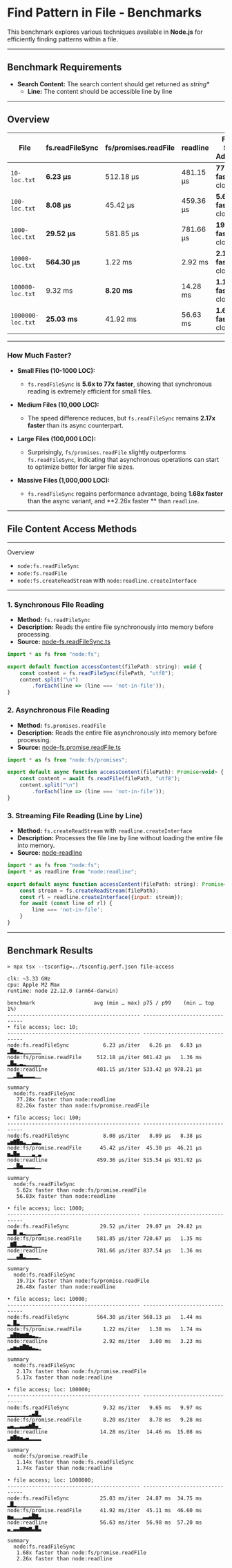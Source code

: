# Find Pattern in File - Benchmarks

This benchmark explores various techniques available in **Node.js** for efficiently finding patterns within a file.

---

## Benchmark Requirements

- **Search Content:** The search content should get returned as *string**
    - **Line:** The content should be accessible line by line

---

## Overview

| **File**          | **fs.readFileSync** | **fs/promises.readFile** | **readline** | **Fastest Speed Advantage**    |
|-------------------|---------------------|--------------------------|--------------|--------------------------------|
| `10-loc.txt`      | **6.23 µs**         | 512.18 µs                | 481.15 µs    | **77.28x faster** than closest |
| `100-loc.txt`     | **8.08 µs**         | 45.42 µs                 | 459.36 µs    | **5.62x faster** than closest  |
| `1000-loc.txt`    | **29.52 µs**        | 581.85 µs                | 781.66 µs    | **19.71x faster** than closest |
| `10000-loc.txt`   | **564.30 µs**       | 1.22 ms                  | 2.92 ms      | **2.17x faster** than closest  |
| `100000-loc.txt`  | 9.32 ms             | **8.20 ms**              | 14.28 ms     | **1.14x faster** than closest  |
| `1000000-loc.txt` | **25.03 ms**        | 41.92 ms                 | 56.63 ms     | **1.68x faster** than closest  |

---

### How Much Faster?

- **Small Files (10-1000 LOC):**
    - `fs.readFileSync` is **5.6x to 77x faster**, showing that synchronous reading is extremely efficient for small
      files.

- **Medium Files (10,000 LOC):**
    - The speed difference reduces, but `fs.readFileSync` remains **2.17x faster** than its async counterpart.

- **Large Files (100,000 LOC):**
    - Surprisingly, `fs/promises.readFile` slightly outperforms `fs.readFileSync`, indicating that asynchronous
      operations can start to optimize better for larger file sizes.

- **Massive Files (1,000,000 LOC):**
    - `fs.readFileSync` regains performance advantage, being **1.68x faster** than the async variant, and **2.26x faster
      ** than `readline`.

---

## File Content Access Methods

--- 

Overview

- `node:fs.readFileSync`
- `node:fs.readFile`
- `node:fs.createReadStream` with `node:readline.createInterface`

---

### 1. Synchronous File Reading

- **Method:** `fs.readFileSync`
- **Description:** Reads the entire file synchronously into memory before processing.
- **Source:** [node-fs.readFileSync.ts](./src/node-fs.readFileSync.ts)

```javascript
import * as fs from "node:fs";

export default function accessContent(filePath: string): void {
    const content = fs.readFileSync(filePath, "utf8");
    content.split("\n")
        .forEach(line => (line === 'not-in-file'));
}
```

### 2. Asynchronous File Reading

- **Method:** `fs.promises.readFile`
- **Description:** Reads the entire file asynchronously into memory before processing.
- **Source:** [node-fs.promise.readFile.ts](./src/node-fs.promise.readFile.ts)

```javascript
import * as fs from "node:fs/promises";

export default async function accessContent(filePath): Promise<void> {
    const content = await fs.readFile(filePath, "utf8");
    content.split("\n")
        .forEach(line => (line === 'not-in-file'));
}
```

### 3. Streaming File Reading (Line by Line)

- **Method:** `fs.createReadStream` with `readline.createInterface`
- **Description:** Processes the file line by line without loading the entire file into memory.
- **Source:** [node-readline](./src/node-readline.ts)

```javascript
import * as fs from "node:fs";
import * as readline from "node:readline";

export default async function accessContent(filePath: string): Promise<void> {
    const stream = fs.createReadStream(filePath);
    const rl = readline.createInterface({input: stream});
    for await (const line of rl) {
        line === 'not-in-file';
    }
}
```

--- 

## Benchmark Results

```shell
> npx tsx --tsconfig=../tsconfig.perf.json file-access

clk: ~3.33 GHz
cpu: Apple M2 Max
runtime: node 22.12.0 (arm64-darwin)

benchmark                   avg (min … max) p75 / p99    (min … top 1%)
------------------------------------------- -------------------------------
• file access; loc: 10;
------------------------------------------- -------------------------------
node:fs.readFileSync           6.23 µs/iter   6.26 µs   6.83 µs ▂█▆▃▂▁▁▁▁▁▁
node:fs/promise.readFile     512.18 µs/iter 661.42 µs   1.36 ms ▂█▄▂▃▂▁▁▁▁▁
node:readline                481.15 µs/iter 533.42 µs 978.21 µs ▁▁▂█▅▂▂▂▂▁▁

summary
  node:fs.readFileSync
   77.28x faster than node:readline
   82.26x faster than node:fs/promise.readFile

• file access; loc: 100;
------------------------------------------- -------------------------------
node:fs.readFileSync           8.08 µs/iter   8.09 µs   8.38 µs ▃▅▇█▅▃▁▁▃▃▂
node:fs/promise.readFile      45.42 µs/iter  45.30 µs  46.21 µs ▅▃█▅▁▁▁▁▃▁▃
node:readline                459.36 µs/iter 515.54 µs 931.92 µs ▁▁▂█▅▂▂▂▂▁▁

summary
  node:fs.readFileSync
   5.62x faster than node:fs/promise.readFile
   56.83x faster than node:readline

• file access; loc: 1000;
------------------------------------------- -------------------------------
node:fs.readFileSync          29.52 µs/iter  29.07 µs  29.82 µs ▂▂█▁▄▂▁▁▁▁▂
node:fs/promise.readFile     581.85 µs/iter 720.67 µs   1.35 ms ▁▇█▂▂▃▂▂▁▁▁
node:readline                781.66 µs/iter 837.54 µs   1.36 ms ▁▁▁▄█▃▂▂▂▂▁

summary
  node:fs.readFileSync
   19.71x faster than node:fs/promise.readFile
   26.48x faster than node:readline

• file access; loc: 10000;
------------------------------------------- -------------------------------
node:fs.readFileSync         564.30 µs/iter 568.13 µs   1.44 ms ▂▁█▃▁▁▁▁▁▁▁
node:fs/promise.readFile       1.22 ms/iter   1.38 ms   1.74 ms ▁▅█▇▆▆▇▄▃▂▁
node:readline                  2.92 ms/iter   3.00 ms   3.23 ms ▁▃▅▄▆█▇▅▃▂▁

summary
  node:fs.readFileSync
   2.17x faster than node:fs/promise.readFile
   5.17x faster than node:readline

• file access; loc: 100000;
------------------------------------------- -------------------------------
node:fs.readFileSync           9.32 ms/iter   9.65 ms   9.97 ms ▁▁▁▁▁▁▁▂▄█▂
node:fs/promise.readFile       8.20 ms/iter   8.78 ms   9.28 ms ▃▄▂▂▃▃▄▆█▄▁
node:readline                 14.28 ms/iter  14.46 ms  15.08 ms ▂▆█▆▅▃▄▂▂▂▂

summary
  node:fs/promise.readFile
   1.14x faster than node:fs.readFileSync
   1.74x faster than node:readline

• file access; loc: 1000000;
------------------------------------------- -------------------------------
node:fs.readFileSync          25.03 ms/iter  24.87 ms  34.75 ms ▂█▂▁▁▁▁▁▁▁▁
node:fs/promise.readFile      41.92 ms/iter  45.11 ms  46.60 ms ▅▄▁▁▁▃▃▄█▇▃
node:readline                 56.63 ms/iter  56.98 ms  57.20 ms ▃▁▃▃▆▆▅▆▃█▃

summary
  node:fs.readFileSync
   1.68x faster than node:fs/promise.readFile
   2.26x faster than node:readline
```
